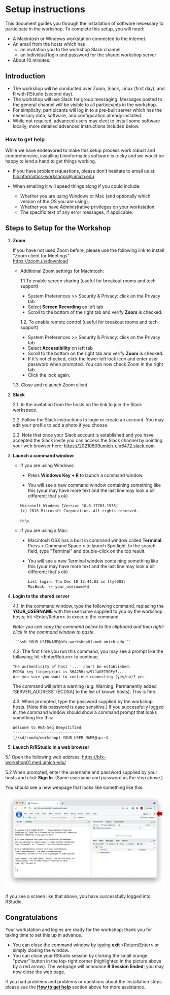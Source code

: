 # Setup instructions

This document guides you through the installation of software necessary
to participate in the workshop. To complete
this setup, you will need:

-   A Macintosh or Windows workstation connected to the internet.
-   An email from the hosts which has
    - an invitation you to the workshop Slack channel
    - an individual login and password for the shared workshop server
-   About 10 minutes.


## Introduction

-   The workshop will be conducted over Zoom, Slack, Linux (first day), and R
    with RStudio (second day).
-   The workshop will use Slack for group messaging. Messages posted to the
    general channel will be visible to all participants in the workshop.
-   For simplicity, partipicants will log in to a pre-built server which
    has the necessary data, software, and configuration already installed.
-   While not required, advanced users may elect to install some software
    locally; more detailed advanced instructions included below.

### How to get help

While we have endeavored to make this setup process work robust and
comprehensive, installing bioinformatics software is tricky and we would
be happy to lend a hand to get things working.

-   If you have problems/questions, please don't hesitate to email us
    at:
    [bioinformatics-workshops@umich.edu](mailto:bioinformatics-workshops@umich.edu)

-   When emailing it will speed things along if you could include:
    -   Whether you are using Windows or Mac (and optionally which
        version of the OS you are using).
    -   Whether you have Administrative privileges on your workstation.
    -   The specific text of any error messages, if applicable.

## Steps to Setup for the Workshop

1. **Zoom**

   If you have not used Zoom before, please use the following link to
   install "Zoom client for Meetings"\
   https://zoom.us/download

   - Additional Zoom settings for Macintosh:

     1.1  To enable screen sharing (useful for breakout rooms and tech support)

        - System Preferences \>\> Security & Privacy: click on the Privacy tab
        - Select **Screen Recording** on left tab
        - Scroll to the bottom of the right tab and verify **Zoom** is checked.

     1.2.  To enable remote control (useful for breakout rooms and tech support)

        - System Preferences \>\> Security & Privacy: click on the Privacy tab
        - Select **Accessibility** on left tab
        - Scroll to the bottom on the right tab and verify **Zoom** is checked.
        - If it's not checked, click the lower left lock icon and enter
            user password when prompted. You can now check Zoom in the
            right tab.
        - Click the lock again.

    1.3.  Close and relaunch Zoom client.

2. **Slack**

   2.1. In the invitation from the hosts on the link to join the Slack workspace.

   2.2. Follow the Slack instructions to login or create an account. You may
      edit your profile to add a photo if you choose.

   2.3. Note that once your Slack account is established and you have accepted the
      Slack invite you can access the Slack channel by pointing your web browser
      here: https://20210809umich-elp6472.slack.com

3. **Launch a command window:**

   - If you are using Windows:

     - Press **Windows Key + R** to launch a command window.

     - You will see a new command window containing something like this
     (your may have more text and the last line may look a bit different;
     that's ok)

      ~~~
      Microsoft Windows [Version 10.0.17763.1935]
     (c) 2018 Microsoft Corporation. All rights reserved.

      H:\>

   - If you are using a Mac:

     - Macintosh OSX has a built in command window called **Terminal**. Press
       < Command Space > to launch Spotlight. In the search field, type
       "Terminal" and double-click on the top result.

     - You will see a new Terminal window containing something like this
       (your may have more text and the last line may look a bit different;
       that's ok)

       ~~~
       Last login: Thu Dec 10 12:44:03 on ttys003\
       MacBook: \~ your_username\$

4. **Login to the shared server**

   4.1. In the command window, type the following
      command, replacing the **YOUR_USERNAME** with the username supplied to you by
      the workshop hosts; hit <Enter/Return> to execute the command.

      _Note: you can copy the command below to the clipboard and then
      right-click in the command window to paste._

       ```ssh YOUR_USERNAME@bfx-workshop01.med.umich.edu```

   4.2. The first time you run this command, you may see a prompt like the
   following; hit <Enter/Return> to continue.

       The authenticity of host '...' can't be established.
       ECDSA key fingerprint is SHA256:nz9lJaGEI5QFy7....
       Are you sure you want to continue connecting (yes/no)? yes

     The command will print a warning (e.g. Warning: Permanently added
     ‘SERVER_ADDRESS’ (ECDSA) to the list of known hosts). This is fine.

   4.3. When prompted,  type the password supplied by the workshop hosts. (Note this
   password is case sensitive.) If you successfully logged in, the command window
   should show a command prompt that looks something like this:

       Welcome to RNA-Seq Demystified
       ------------------------------
       (/rsd/conda/workshop) YOUR_USER_NAME@ip:~$

5. **Launch R/RStudio in a web browser**

  5.1 Open the following web address: <https://bfx-workshop01.med.umich.edu/>

  5.2 When prompted, enter the  username and password supplied by your hosts and
   click **Sign In**. (Same username and password as the step above.)

   You should see a new webpage that looks like something like this:

   ![RStudio initial screen](images/setup_instructions_rstudio.png)

   If you see a screen like that above, you have successfully logged into RStudio.

## Congratulations
Your workstation and logins are ready for the workshop; thank you for
   taking time to set this up in advance.

   - You can close the command window by typing **exit** <Return/Enter> or simply closing the window.
   - You can close your RStudio session by clicking the small orange "power"
     button in the top-right corner (highlighted in the picture above by a red
     arrow).  The webpage will announce **R Session Ended**; you may now close
     the web page.

If you had problems and problems or questions about the installation steps
please see the **[How to get help](#how-to-get-help)** section above for
more assistance.
